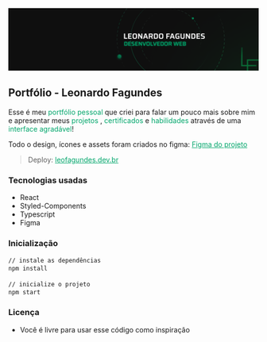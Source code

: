 <img src="src/assets/image/capa.png" alt="cover">

<h2>Portfólio - Leonardo Fagundes</h2>

Esse é meu <span style="color: #01A66B;">portfólio pessoal</span> que criei para falar um pouco mais sobre mim e apresentar meus <span style="color: #01A66B;">projetos</span> , <span style="color: #01A66B;">certificados</span> e <span style="color: #01A66B;">habilidades</span> através de uma <span style="color: #01A66B;">interface agradável</span>!

Todo o design, ícones e assets foram criados no figma: <a href="https://www.figma.com/design/1fCsklI9Qg4WMEyEn4c2pO/Portf%C3%B3lio-3.0?node-id=0-1&t=9rQvdnCN6xMxiops-1" style="color: #01A66B; text-decoration: underline;">Figma do projeto</a>

> Deploy: <a href="leofagundes.dev.br" style="color: #01A66B; text-decoration: underline;">leofagundes.dev.br</a>

<h3>Tecnologias usadas</h3>

- React
- Styled-Components
- Typescript
- Figma

<h3>Inicialização</h3>

```
// instale as dependências
npm install

// inicialize o projeto
npm start
```

<h3>Licença</h3>

- Você é livre para usar esse código como inspiração
